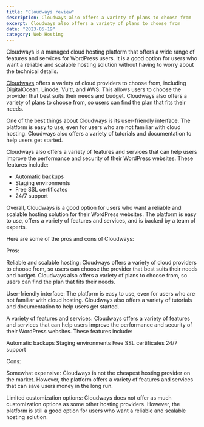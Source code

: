 ```yaml
---
title: "Cloudways review"
description: Cloudways also offers a variety of plans to choose from
excerpt: Cloudways also offers a variety of plans to choose from
date: "2023-05-19"
category: Web Hosting
---
```


Cloudways is a managed cloud hosting platform that offers a wide range of features and services for WordPress users. It is a good option for users who want a reliable and scalable hosting solution without having to worry about the technical details.

[Cloudways](https://www.cloudways.com/en/) offers a variety of cloud providers to choose from, including DigitalOcean, Linode, Vultr, and AWS. This allows users to choose the provider that best suits their needs and budget. Cloudways also offers a variety of plans to choose from, so users can find the plan that fits their needs.

One of the best things about Cloudways is its user-friendly interface. The platform is easy to use, even for users who are not familiar with cloud hosting. Cloudways also offers a variety of tutorials and documentation to help users get started.

Cloudways also offers a variety of features and services that can help users improve the performance and security of their WordPress websites. These features include:

- Automatic backups
- Staging environments
- Free SSL certificates
- 24/7 support

Overall, Cloudways is a good option for users who want a reliable and scalable hosting solution for their WordPress websites. The platform is easy to use, offers a variety of features and services, and is backed by a team of experts.

Here are some of the pros and cons of Cloudways:

Pros:

Reliable and scalable hosting: Cloudways offers a variety of cloud providers to choose from, so users can choose the provider that best suits their needs and budget. Cloudways also offers a variety of plans to choose from, so users can find the plan that fits their needs.

User-friendly interface: The platform is easy to use, even for users who are not familiar with cloud hosting. Cloudways also offers a variety of tutorials and documentation to help users get started.

A variety of features and services: Cloudways offers a variety of features and services that can help users improve the performance and security of their WordPress websites. These features include:

Automatic backups Staging environments Free SSL certificates 24/7 support

Cons:

Somewhat expensive: Cloudways is not the cheapest hosting provider on the market. However, the platform offers a variety of features and services that can save users money in the long run.

Limited customization options: Cloudways does not offer as much customization options as some other hosting providers. However, the platform is still a good option for users who want a reliable and scalable hosting solution.
